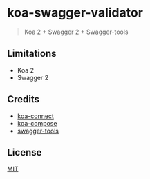 # koa-swagger-validator

> Koa 2 + Swagger 2 + Swagger-tools

## Limitations
- Koa 2
- Swagger 2

## Credits

- [koa-connect](https://github.com/vkurchatkin/koa-connect)
- [koa-compose](https://github.com/koajs/compose)
- [swagger-tools](https://github.com/apigee-127/swagger-tools)

## License

[MIT](LICENSE)